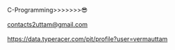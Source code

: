 C-Programming>>>>>>>😎
</br>
</br>
contacts2uttam@gmail.com
</br>
</br>
https://data.typeracer.com/pit/profile?user=vermauttam
<!---
vermauttam/vermauttam is a ✨ special ✨ repository because its `README.md` (this file) appears on your GitHub profile.
You can click the Preview link to take a look at your changes.
--->
